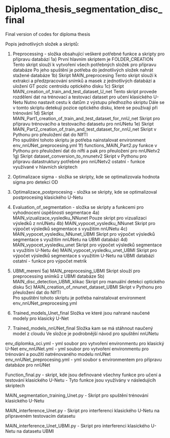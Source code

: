# Diploma_thesis_segmentation_disc_final
Final version of codes for diploma thesis

Popis jednotlivých složek a skriptů:

1) Preprocessing - složka obsahující veškeré potřebné funkce a skripty pro přípravu databází
	1a) První hlavním skriptem je FOLDER_CREATION
		Tento skript slouží k vytvoření všech potřebných složek pro přípravu databáze 
		Po jeho spuštění je potřeba do jednotlivých složek nahrát stažené databáze
	1b) Skript MAIN_preprocesing 
		Tento skript slouží k extrakci a předzpracování snímků a masek z jednotlivých databází a uložení 
		GT  pozic centroidu optického disku
	1c) Skript MAIN_creation_of_train_and_test_dataset_U_net
		Tento skript provede rozdělení dat na trénovací a testovací dataset pro učení klasického U-Netu
		Nutno nastavit cestu k datům z výstupu předhozího skriptu
		Dále se v tomto skriptu detekují pozice optického disku, které se používají při trénování
 	1d) Skript MAIN_Part1_creation_of_train_and_test_dataset_for_nnU_net
		Skript pro přípravu trénovacího a testovacího datasetu pro nnUNetu 
	1e) Skript MAIN_Part2_creation_of_train_and_test_dataset_for_nnU_net
		Skript v Pythonu pro přeuložení dat do NIfTI 	
		Pro spuštění tohoto skriptu je potřeba nainstalovat environment env_nnUNet_preprocesing.yml 
	1f) functions_MAIN_Part2.py 
		funkce v Pythonu pro přeuložení dat do nifti a pak pro přeuložení pro nnUNetv2		
	1g) Skript dataset_conversion_to_nnunetv2 
		Skript v Pythonu pro přípravu datastruktury potřebné pro nnUNetv2 
	ostatní - funkce využívané v hlavních skriptech	
2) Optimalizace sigma - složka se skripty, kde se optimalizovala hodnota sigma pro detekci OD	

3) Optimalizace_postprocesing - složka se skripty, kde se optimalizoval postprocesing klasického U-Netu

4) Evaluation_of_segmentation - složka se skripty a funkcemi pro vyhodnocení úspěšnosti segmentace
	4a) MAIN_vizualizace_vysledku_NNunet
		Pouze skript pro vizualizaci výsledků z nnUNetu
	4b) MAIN_vypocet_vysledku_NNunet
		Skript pro výpočet výsledků segmentace s využitím nnUNetu
	4c) MAIN_vypocet_vysledku_NNunet_UBMI
		Skript pro výpočet výsledků segmentace s využitím nnUNetu na UBMI databázi
	4d) MAIN_vypocet_vysledku_unet
		Skript pro výpočet výsledků segmentace s využitím U-Netu
	4e) MAIN_vypocet_vysledku_unet_UBMI
		Skript pro výpočet výsledků segmentace s využitím U-Netu na UBMI databázi
	ostatní - funkce pro výpočet metrik

5) UBMI_mereni 
	5a) MAIN_preprocesing_UBMI
		Skript slouží pro preprocessing snímků z UBMI databáze
	5b) MAIN_disc_detection_UBMI_klikac
		Skript pro manuální detekci optického disku
	5c) MAIN_creation_of_nnunet_dataset_UBMI
		Skript v Pythonu pro přeuložení dat do NIfTI 	
		Pro spuštění tohoto skriptu je potřeba nainstalovat environment env_nnUNet_preprocesing.yml 

6) Trained_models_Unet_final
	Složka ve které jsou nahrané naučené modely pro klasický U-Net

7) Trained_models_nnUNet_final
	Složka kam se má stáhnout naučený model z cloudu
	Ve složce je podrobnější návod pro spuštění nnUNetu

env_diplomka_oci.yml - yml soubor pro vytvoření environmentu pro klasický U-Net
env_nnUNet.yml - yml soubor pro vytvoření environmentu pro trénování a použití natrénovaného modelu nnUNet
env_nnUNet_preprocesing.yml - yml soubor s environmentem pro přípravu databáze pro nnUNet

Function_final.py - skript, kde jsou definované všechny funkce pro učení a testování klasického U-Netu
		  - Tyto funkce jsou využívány v následujícíh skriptech

MAIN_segmentation_training_Unet.py - Skript pro spuštění trénování klasického U-Netu 

MAIN_interference_Unet.py - Skript pro interferenci klasického U-Netu na připraveném testovacím datasetu 

MAIN_interference_Unet_UBMI.py - Skript pro interferenci klasického U-Netu na datasetu UBMI  
